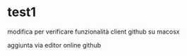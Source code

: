 test1
=====

modifica per verificare funzionalità client github su macosx

aggiunta via editor online github
